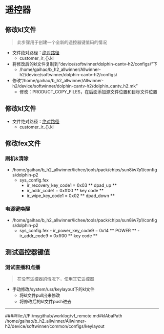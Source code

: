 # 遥控器

## 修改kl文件 
> 此步骤用于创建一个全新的遥控器键值码的情况

- 文件绝对路径：[绝对路径](#klAbaPath "good")   
	- customer_ir_{}.kl
- 将修改后的kl文件复制到“device/softwinner/dolphin-cantv-h2/configs/”下  
	- /home/gaihao/b_h2_allwinner/Allwinner-h2/device/softwinner/dolphin-cantv-h2/configs/
- 修改“/home/gaihao/b_h2_allwinner/Allwinner-h2/device/softwinner/dolphin-cantv-h2/dolphin_cantv_h2.mk”
	- 修改：PRODUCT_COPY_FILES，在后面添加源文件位置和目标文件位置
	
## 修改kl文件 

- 文件绝对路径：[绝对路径](#klAbaPath "good")   
	- customer_ir_{}.kl


## 修改fex文件

### 刷机&清除

- /home/gaihao/b_h2_allwinner/lichee/tools/pack/chips/sun8iw7p1/configs/dolphin-p2
	- sys_config.fex 
		- ir_recovery_key_code1       = 0x03 ** dpad_up **  
		- ir_addr_code1               = 0xff00 ** key code **
		- ir_wipe_key_code1           = 0x02 ** dpad_down **  


### 电源键唤醒
- /home/gaihao/b_h2_allwinner/lichee/tools/pack/chips/sun8iw7p1/configs/dolphin-p2
	- sys_config.fex 
			- ir_power_key_code9  = 0x14 ** POWER **
			- ir_addr_code9       = 0xff00 ** key code ** 


## 测试遥控器键值
### 测试直播和点播
> 在没有遥控器的情况下，使用其它遥控器
- 手动修改/system/usr/keylayout下的kl文件
	- 将kl文件pull出来修改
	- 将修改后的kl文件push进去

*****  


####file:///F:/mygithub/worklog/vf_remote.md#klAbaPath
/home/gaihao/b_h2_allwinner/Allwinner-h2/device/softwinner/common/configs/keylayout
